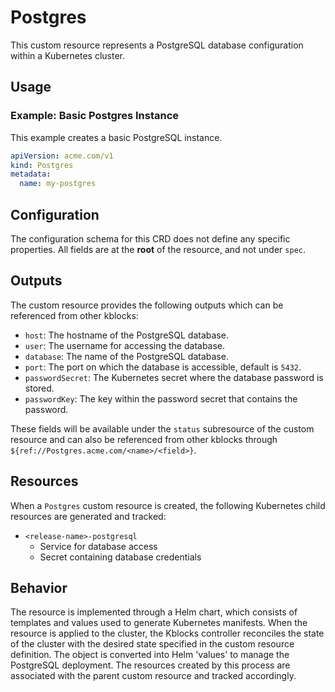 # Postgres

This custom resource represents a PostgreSQL database configuration within a Kubernetes cluster.

## Usage

### Example: Basic Postgres Instance

This example creates a basic PostgreSQL instance.

```yaml
apiVersion: acme.com/v1
kind: Postgres
metadata:
  name: my-postgres
```

## Configuration

The configuration schema for this CRD does not define any specific properties. All fields are at the **root** of the resource, and not under `spec`.

## Outputs

The custom resource provides the following outputs which can be referenced from other kblocks:

- `host`: The hostname of the PostgreSQL database.
- `user`: The username for accessing the database.
- `database`: The name of the PostgreSQL database.
- `port`: The port on which the database is accessible, default is `5432`.
- `passwordSecret`: The Kubernetes secret where the database password is stored.
- `passwordKey`: The key within the password secret that contains the password.

These fields will be available under the `status` subresource of the custom resource and can also be referenced from other kblocks through `${ref://Postgres.acme.com/<name>/<field>}`.

## Resources

When a `Postgres` custom resource is created, the following Kubernetes child resources are generated and tracked:

- `<release-name>-postgresql`
  - Service for database access
  - Secret containing database credentials

## Behavior

The resource is implemented through a Helm chart, which consists of templates and values used to generate Kubernetes manifests. When the resource is applied to the cluster, the Kblocks controller reconciles the state of the cluster with the desired state specified in the custom resource definition. The object is converted into Helm 'values' to manage the PostgreSQL deployment. The resources created by this process are associated with the parent custom resource and tracked accordingly.